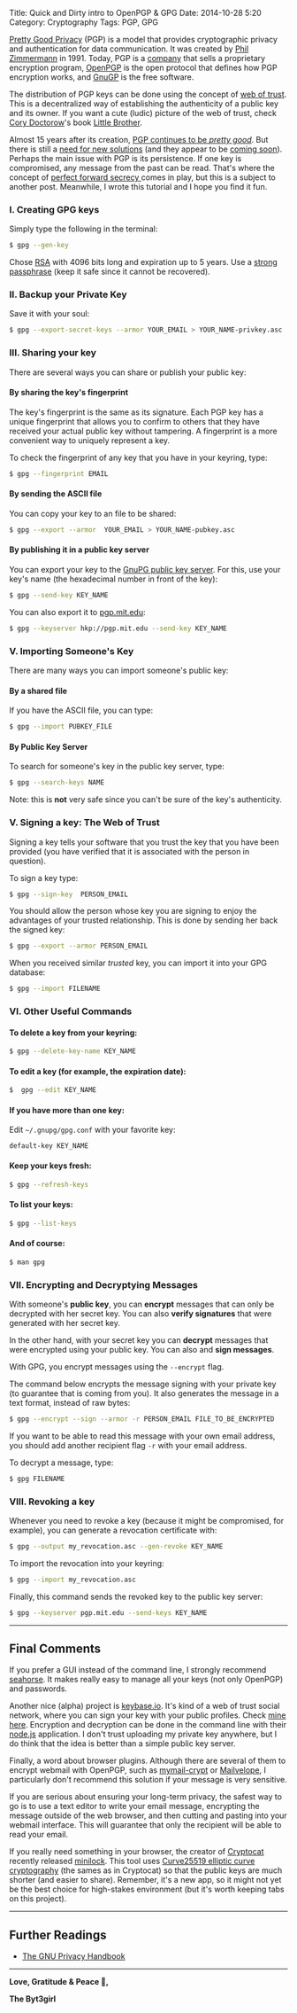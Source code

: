 Title: Quick and Dirty intro to OpenPGP & GPG
Date: 2014-10-28 5:20
Category: Cryptography
Tags: PGP, GPG




[Pretty Good Privacy](http://en.wikipedia.org/wiki/Pretty_Good_Privacy) (PGP) is a model that provides cryptographic privacy and authentication for data communication. It was created by [Phil Zimmermann](http://en.wikipedia.org/wiki/Phil_Zimmermann) in 1991. Today, PGP is a [company](http://en.wikipedia.org/wiki/PGP_Corporation) that sells a proprietary encryption program, [OpenPGP](http://www.openpgp.org/) is the open protocol that defines how PGP encryption works, and [GnuGP](https://www.gnupg.org/) is the free software.


The distribution of PGP keys can be done using the concept of [web of trust](http://en.wikipedia.org/wiki/Web_of_trust). This is a decentralized way of establishing the authenticity  of a public key and its owner. If you want a cute (ludic) picture of the web of trust, check [Cory Doctorow](https://twitter.com/doctorow)'s book [Little Brother](http://craphound.com/littlebrother/).


Almost 15 years after its creation, [PGP continues to be *pretty good*](https://firstlook.org/theintercept/2014/10/28/smuggling-snowden-secrets/). But there is  still a [need for new solutions](http://blog.cryptographyengineering.com/2014/08/whats-matter-with-pgp.html) (and they appear to be [coming soon](http://googleonlinesecurity.blogspot.com/2014/06/making-end-to-end-encryption-easier-to.html)). Perhaps the main issue with PGP is its persistence. If one key is compromised, any message from the past can be read.  That's where the concept of [perfect forward secrecy ](http://en.wikipedia.org/wiki/Forward_secrecy) comes in play, but this is a subject to another post. Meanwhile, I wrote this tutorial and I hope you find it fun.







### I. Creating  GPG keys

Simply type the following in the terminal:

```sh
$ gpg --gen-key
```

Chose [RSA](http://en.wikipedia.org/wiki/RSA_(cryptosystem)) with  4096 bits long and expiration up to 5 years. Use a [strong passphrase](https://www.eff.org/wp/defending-privacy-us-border-guide-travelers-carrying-digital-devices#passphrase) (keep it safe since it cannot be recovered).

### II. Backup your Private Key

Save it with your soul:

```sh
$ gpg --export-secret-keys --armor YOUR_EMAIL > YOUR_NAME-privkey.asc
```

### III. Sharing your key

There are several ways you can share or publish your public key:

#### By sharing the key's fingerprint

The key's fingerprint is the same as its signature. Each PGP key has a unique fingerprint that allows you to confirm to others that they have received your actual public key without tampering. A fingerprint is a more convenient way to uniquely represent a key.

To check the fingerprint of any key that you have in your keyring, type:

```sh
$ gpg --fingerprint EMAIL
```

#### By sending the ASCII file
You can copy your key to an file to be shared:
```sh
$ gpg --export --armor  YOUR_EMAIL > YOUR_NAME-pubkey.asc
```

#### By  publishing it in a public key server
You can export your key to the [GnuPG public key server](keys.gnupg.net). For this,  use your key's name (the hexadecimal number in front of the key):

```sh
$ gpg --send-key KEY_NAME
```

You can also export it to  [pgp.mit.edu](pgp.mit.edu):

```sh
$ gpg --keyserver hkp://pgp.mit.edu --send-key KEY_NAME
```

### V. Importing Someone's Key

There are many ways you can import someone's public key:

#### By a shared file
If you have the ASCII file, you can type:

```sh
$ gpg --import PUBKEY_FILE
```


#### By Public Key Server
To search for someone's key in the public key server,  type:

```sh
$ gpg --search-keys NAME
```

Note: this is **not** very safe since you can't be sure of the key's authenticity.

### V. Signing a key: The Web of Trust

Signing a key tells your software that you trust the key that you have been provided (you have verified that it is associated with the person in question).

To sign a key type:

```sh
$ gpg --sign-key  PERSON_EMAIL
```

You should allow the person whose key you are signing to enjoy the advantages of your trusted relationship. This is done by sending her back the signed key:

```sh
$ gpg --export --armor PERSON_EMAIL
```

When you received similar *trusted* key, you can import it  into your GPG database:

```sh
$ gpg --import FILENAME
```

### VI. Other Useful Commands

#### To delete a key from your keyring:
```sh
$ gpg --delete-key-name KEY_NAME
```

#### To  edit a key (for example, the expiration date):

```sh
$  gpg --edit KEY_NAME
```



#### If you have more than one key:

Edit ```~/.gnupg/gpg.conf``` with your favorite key:

```
default-key KEY_NAME
```

#### Keep your keys fresh:

```sh
$ gpg --refresh-keys
```



#### To list your keys:

```sh
$ gpg --list-keys
```

#### And of course:
```sh
$ man gpg
```


### VII. Encrypting and Decryptying Messages


With someone's **public key**, you can **encrypt** messages that can only be decrypted with her secret key. You can also **verify signatures** that were generated with her secret key.

In the other hand, with your secret key you can **decrypt** messages that were encrypted using your public key. You can also and  **sign messages**.

With GPG, you  encrypt messages using the ```--encrypt``` flag.

The command below encrypts the message signing with your private key (to guarantee that is coming from you). It also generates the message in a text format, instead of raw bytes:

```sh
$ gpg --encrypt --sign --armor -r PERSON_EMAIL FILE_TO_BE_ENCRYPTED
```

If you want to be able to read this message with your own email address, you should add another recipient flag ```-r``` with your email address.

To decrypt a message, type:

```sh
$ gpg FILENAME
```


### VIII. Revoking a key

Whenever you need to revoke a key (because it might be compromised, for example), you can generate a revocation certificate with:

```sh
$ gpg --output my_revocation.asc --gen-revoke KEY_NAME
```

To import the revocation into your keyring:

```sh
$ gpg --import my_revocation.asc
```

Finally, this command sends the revoked key to the public key server:

```sh
$ gpg --keyserver pgp.mit.edu --send-keys KEY_NAME
```



----


## Final Comments

If you prefer a GUI instead of the command line, I strongly recommend  [seahorse](https://apps.fedoraproject.org/packages/seahorse/bugs). It makes really easy to manage all your keys (not only OpenPGP) and passwords.

Another nice (alpha) project is [keybase.io](https://keybase.io/). It's kind of a web of trust social network, where you can sign your key with your public profiles. Check [mine here](https://keybase.io/bt3). Encryption and decryption can be done in the command line with their [node.js](https://keybase.io/docs/command_line) application. I don't trust uploading my private key anywhere, but I do think that the idea is better than a simple public key server.



Finally, a word about browser plugins. Although there are several of them to encrypt webmail with OpenPGP,  such as [mymail-crypt](https://chrome.google.com/webstore/detail/mymail-crypt-for-gmail/jcaobjhdnlpmopmjhijplpjhlplfkhba?hl=en-US) or  [Mailvelope](https://www.mailvelope.com/), I particularly don't recommend this solution if your message is very sensitive.

If you are serious about ensuring your long-term privacy, the safest way to go is to use a text editor to write your email message, encrypting the message outside of the web browser, and then cutting and pasting into your webmail interface. This will guarantee that only the recipient will be able to read your email.

If you really need something in your browser,  the creator of [Cryptocat](https://crypto.cat/) recently released [minilock](https://minilock.io/). This tool  uses  [Curve25519 elliptic curve cryptography](http://en.wikipedia.org/wiki/Curve25519) (the sames as in Cryptocat) so that the public keys are much shorter (and easier to share). Remember,  it's a new app, so it might not yet be the best choice for high-stakes environment (but  it's  worth keeping tabs on this project).

---

## Further Readings

- [The GNU Privacy Handbook](https://www.gnupg.org/gph/en/manual.html)



----

**Love, Gratitude & Peace 🌺,**

**The Byt3girl**